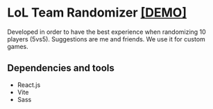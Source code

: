 # LoL Team Randomizer [[DEMO]](https://lol-team-randomizer.netlify.app/)

Developed in order to have the best experience when randomizing 10 players (5vs5).
Suggestions are me and friends. We use it for custom games.

## Dependencies and tools
- React.js
- Vite
- Sass
